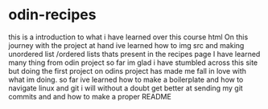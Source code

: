 # odin-recipes
this is a introduction to what i have learned over this course html
On this journey with the project at hand ive learned how to img src and making unordered list /ordered lists thats present in the recipes page 
I have learned many thing from odin project so far im glad i have stumbled across this site but doing the first project on odins project has made me fall in love with what im doing.
so far ive learned how to make a boilerplate and how to navigate linux and git 
i will without a doubt get better at sending my git commits and and how to make a proper README
